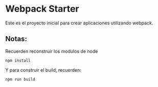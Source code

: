 # Webpack Starter

Este es el proyecto inicial para crear aplicaciones utilizando webpack.

## Notas:
Recuerden reconstruir los modulos de node
```
npm install
```

Y para construir el build, recuerden:
```
npm run build
```

